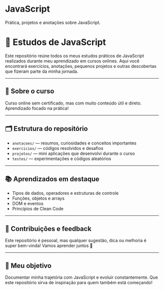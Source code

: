 # JavaScript
Prática, projetos e anotações sobre JavaScript.

# 🧠 Estudos de JavaScript

Este repositório reúne todos os meus estudos práticos de JavaScript realizados durante meu aprendizado em cursos onlines. Aqui você encontrará exercícios, anotações, pequenos projetos e outras descobertas que fizeram parte da minha jornada.

---

## 🚀 Sobre o curso

Curso online sem certificado, mas com muito conteúdo útil e direto. Aprendizado focado na prática!

---

## 🗂 Estrutura do repositório

- `anotacoes/` — resumos, curiosidades e conceitos importantes
- `exercicios/` — códigos resolvidos e desafios
- `projetos/` — mini aplicações que desenvolvi durante o curso
- `testes/` — experimentações e códigos aleatórios

---

## 📚 Aprendizados em destaque

- Tipos de dados, operadores e estruturas de controle
- Funções, objetos e arrays
- DOM e eventos
- Princípios de Clean Code

---

## 🙌 Contribuições e feedback

Este repositório é pessoal, mas qualquer sugestão, dica ou melhoria é super bem-vinda! Vamos aprender juntos 💬

---

## 🧭 Meu objetivo

Documentar minha trajetória com JavaScript e evoluir constantemente. Que este repositório sirva de inspiração para quem também está começando!


